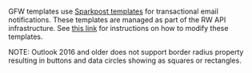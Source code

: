 <br />
GFW templates use <a href="https://www.sparkpost.com/features/email-templates/" target="_blank">Sparkpost templates</a> for transactional email notifications. These templates are managed as part of the RW API infrastructure. See <a href="https://github.com/resource-watch/api-infrastructure/tree/production/terraform/modules/email-templates" target="_blank">this link</a> for instructions on how to modify these templates.

NOTE: Outlook 2016 and older does not support border radius property resulting in buttons and data circles showing as squares or rectangles.
<br />
<br />
